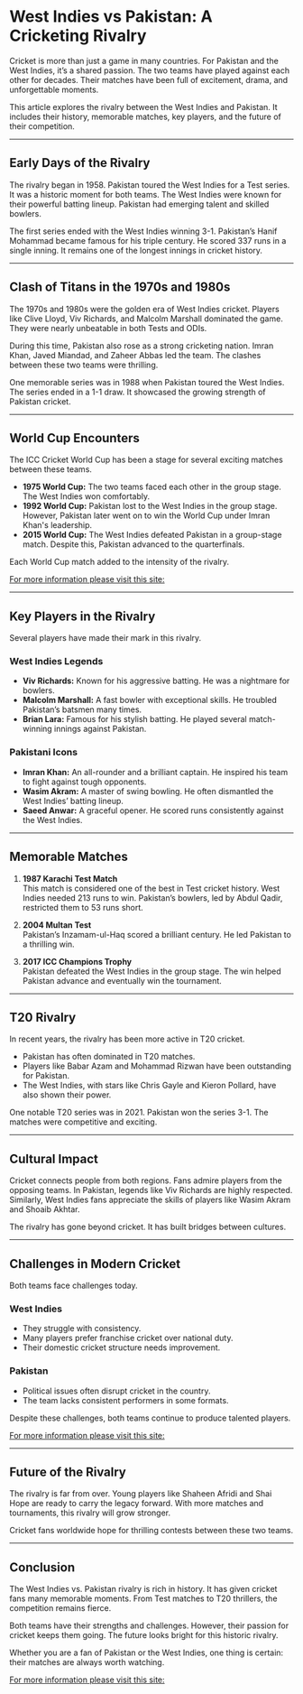 # West Indies vs Pakistan: A Cricketing Rivalry

Cricket is more than just a game in many countries. For Pakistan and the West Indies, it’s a shared passion. The two teams have played against each other for decades. Their matches have been full of excitement, drama, and unforgettable moments.

This article explores the rivalry between the West Indies and Pakistan. It includes their history, memorable matches, key players, and the future of their competition.

---

## Early Days of the Rivalry

The rivalry began in 1958. Pakistan toured the West Indies for a Test series. It was a historic moment for both teams. The West Indies were known for their powerful batting lineup. Pakistan had emerging talent and skilled bowlers.

The first series ended with the West Indies winning 3-1. Pakistan’s Hanif Mohammad became famous for his triple century. He scored 337 runs in a single inning. It remains one of the longest innings in cricket history.

---

## Clash of Titans in the 1970s and 1980s

The 1970s and 1980s were the golden era of West Indies cricket. Players like Clive Lloyd, Viv Richards, and Malcolm Marshall dominated the game. They were nearly unbeatable in both Tests and ODIs.

During this time, Pakistan also rose as a strong cricketing nation. Imran Khan, Javed Miandad, and Zaheer Abbas led the team. The clashes between these two teams were thrilling.

One memorable series was in 1988 when Pakistan toured the West Indies. The series ended in a 1-1 draw. It showcased the growing strength of Pakistan cricket.

---

## World Cup Encounters

The ICC Cricket World Cup has been a stage for several exciting matches between these teams.

- **1975 World Cup:** The two teams faced each other in the group stage. The West Indies won comfortably.
- **1992 World Cup:** Pakistan lost to the West Indies in the group stage. However, Pakistan later went on to win the World Cup under Imran Khan's leadership.
- **2015 World Cup:** The West Indies defeated Pakistan in a group-stage match. Despite this, Pakistan advanced to the quarterfinals.

Each World Cup match added to the intensity of the rivalry.

[For more information please visit this site:](https://algocrafted.com/west-indies-vs-pakistan-a-cricketing-rivalry)

---

## Key Players in the Rivalry

Several players have made their mark in this rivalry.

### West Indies Legends
- **Viv Richards:** Known for his aggressive batting. He was a nightmare for bowlers.
- **Malcolm Marshall:** A fast bowler with exceptional skills. He troubled Pakistan’s batsmen many times.
- **Brian Lara:** Famous for his stylish batting. He played several match-winning innings against Pakistan.

### Pakistani Icons
- **Imran Khan:** An all-rounder and a brilliant captain. He inspired his team to fight against tough opponents.
- **Wasim Akram:** A master of swing bowling. He often dismantled the West Indies’ batting lineup.
- **Saeed Anwar:** A graceful opener. He scored runs consistently against the West Indies.

---

## Memorable Matches

1. **1987 Karachi Test Match**  
   This match is considered one of the best in Test cricket history. West Indies needed 213 runs to win. Pakistan’s bowlers, led by Abdul Qadir, restricted them to 53 runs short.

2. **2004 Multan Test**  
   Pakistan’s Inzamam-ul-Haq scored a brilliant century. He led Pakistan to a thrilling win.

3. **2017 ICC Champions Trophy**  
   Pakistan defeated the West Indies in the group stage. The win helped Pakistan advance and eventually win the tournament.

---

## T20 Rivalry

In recent years, the rivalry has been more active in T20 cricket.

- Pakistan has often dominated in T20 matches.
- Players like Babar Azam and Mohammad Rizwan have been outstanding for Pakistan.
- The West Indies, with stars like Chris Gayle and Kieron Pollard, have also shown their power.

One notable T20 series was in 2021. Pakistan won the series 3-1. The matches were competitive and exciting.

---

## Cultural Impact

Cricket connects people from both regions. Fans admire players from the opposing teams. In Pakistan, legends like Viv Richards are highly respected. Similarly, West Indies fans appreciate the skills of players like Wasim Akram and Shoaib Akhtar.

The rivalry has gone beyond cricket. It has built bridges between cultures.

---

## Challenges in Modern Cricket

Both teams face challenges today.

### West Indies
- They struggle with consistency.
- Many players prefer franchise cricket over national duty.
- Their domestic cricket structure needs improvement.

### Pakistan
- Political issues often disrupt cricket in the country.
- The team lacks consistent performers in some formats.

Despite these challenges, both teams continue to produce talented players.

[For more information please visit this site:](https://algocrafted.com/west-indies-vs-pakistan-a-cricketing-rivalry)

---

## Future of the Rivalry

The rivalry is far from over. Young players like Shaheen Afridi and Shai Hope are ready to carry the legacy forward. With more matches and tournaments, this rivalry will grow stronger.

Cricket fans worldwide hope for thrilling contests between these two teams.

---

## Conclusion

The West Indies vs. Pakistan rivalry is rich in history. It has given cricket fans many memorable moments. From Test matches to T20 thrillers, the competition remains fierce.

Both teams have their strengths and challenges. However, their passion for cricket keeps them going. The future looks bright for this historic rivalry.

Whether you are a fan of Pakistan or the West Indies, one thing is certain: their matches are always worth watching.

[For more information please visit this site:](https://algocrafted.com/west-indies-vs-pakistan-a-cricketing-rivalry)
